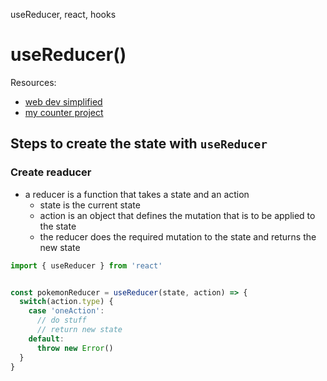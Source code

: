 useReducer, react, hooks

# useReducer()

Resources:
- [web dev simplified](https://www.youtube.com/watch?v=kK_Wqx3RnHk&t=482s)
- [my counter project](https://github.com/w314/reactUseReducerExample)


## Steps to create the state with `useReducer`

### Create readucer
- a reducer is a function that takes a state and an action
  - state is the current state
  - action is an object that defines the mutation that is to be applied to the state
  - the reducer does the required mutation to the state and returns the new state


```jsx
import { useReducer } from 'react'


const pokemonReducer = useReducer(state, action) => {
  switch(action.type) {
    case 'oneAction':
      // do stuff
      // return new state
    default:
      throw new Error()
  }
}